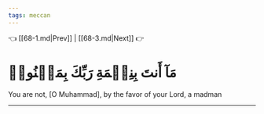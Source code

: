 ```yaml
---
tags: meccan
---
```


👈 [[68-1.md|Prev]] | [[68-3.md|Next]] 👉

# مَآ أَنتَ بِنِعۡمَةِ رَبِّكَ بِمَجۡنُونٖ

You are not, [O Muhammad], by the favor of your Lord, a madman

---

